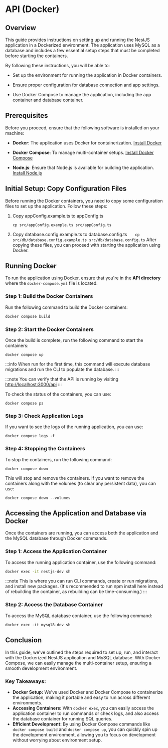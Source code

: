 # API (Docker)

## Overview

This guide provides instructions on setting up and running the NestJS application in a Dockerized environment. The application uses MySQL as a database and includes a few essential setup steps that must be completed before starting the containers.

By following these instructions, you will be able to:

-   Set up the environment for running the application in Docker containers.

-   Ensure proper configuration for database connection and app settings.

-   Use Docker Compose to manage the application, including the app container and database container.

## Prerequisites

Before you proceed, ensure that the following software is installed on your machine:

-   **Docker**: The application uses Docker for containerization. [Install Docker](https://docs.docker.com/get-docker/)

-   **Docker Compose**: To manage multi-container setups. [Install Docker Compose](https://docs.docker.com/compose/install/)

-   **Node.js**: Ensure that Node.js is available for building the application. [Install Node.js](https://nodejs.org/)

## Initial Setup: Copy Configuration Files

Before running the Docker containers, you need to copy some configuration files to set up the application. Follow these steps:

1. Copy appConfig.example.ts to appConfig.ts
    ```
    cp src/appConfig.example.ts src/appConfig.ts
    ```
2. Copy database.config.example.ts to database.config.ts
   `    cp src/db/database.config.example.ts src/db/database.config.ts
   `
   After copying these files, you can proceed with starting the application using Docker.

## Running Docker

To run the application using Docker, ensure that you're in the **API directory** where the `docker-compose.yml` file is located.

### Step 1: Build the Docker Containers

Run the following command to build the Docker containers:

```bash
docker compose build
```

### Step 2: Start the Docker Containers

Once the build is complete, run the following command to start the containers:

```
docker compose up
```

:::info
When run for the first time, this command will execute database migrations and run the CLI to populate the database.
:::

:::note
You can verify that the API is running by visiting [http://localhost:3000/api](http://localhost:3000/api)
:::

To check the status of the containers, you can use:

```
docker compose ps
```

### Step 3: Check Application Logs

If you want to see the logs of the running application, you can use:

```
docker compose logs -f
```

### Step 4: Stopping the Containers

To stop the containers, run the following command:

```
docker compose down
```

This will stop and remove the containers. If you want to remove the containers along with the volumes (to clear any persistent data), you can use:

```
docker compose down --volumes
```

## Accessing the Application and Database via Docker

Once the containers are running, you can access both the application and the MySQL database through Docker commands.

### Step 1: Access the Application Container

To access the running application container, use the following command:

```bash
docker exec -it nestjs-dev sh
```

:::note
This is where you can run CLI commands, create or run migrations, and install new packages. (It's recommended to run npm install here instead of rebuilding the container, as rebuilding can be time-consuming.)
:::

### Step 2: Access the Database Container

To access the MySQL database container, use the following command:

```
docker exec -it mysql8-dev sh
```

## Conclusion

In this guide, we've outlined the steps required to set up, run, and interact with the Dockerized NestJS application and MySQL database. With Docker Compose, we can easily manage the multi-container setup, ensuring a smooth development environment.

### Key Takeaways:

-   **Docker Setup:** We've used Docker and Docker Compose to containerize the application, making it portable and easy to run across different environments.
-   **Accessing Containers:** With `docker exec`, you can easily access the application container to run commands or check logs, and also access the database container for running SQL queries.
-   **Efficient Development:** By using Docker Compose commands like `docker compose build` and `docker compose up`, you can quickly spin up the development environment, allowing you to focus on development without worrying about environment setup.
